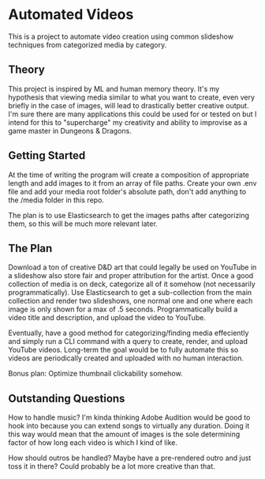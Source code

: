 # Automated Videos

This is a project to automate video creation using common slideshow techniques from categorized media by category.

## Theory

This project is inspired by ML and human memory theory.
It's my hypothesis that viewing media similar to what you want to create, even very briefly in the case of images, will lead to drastically better creative output.
I'm sure there are many applications this could be used for or tested on but I intend for this to "supercharge" my creativity and ability to improvise as a game master in Dungeons & Dragons.

## Getting Started

At the time of writing the program will create a composition of appropriate length and add images to it from an array of file paths.
Create your own .env file and add your media root folder's absolute path, don't add anything to the /media folder in this repo.

The plan is to use Elasticsearch to get the images paths after categorizing them, so this will be much more relevant later.

## The Plan

Download a ton of creative D&D art that could legally be used on YouTube in a slideshow also store fair and proper attribution for the artist.
Once a good collection of media is on deck, categorize all of it somehow (not necessarily programmatically).
Use Elasticsearch to get a sub-collection from the main collection and render two slideshows, one normal one and one where each image is only shown for a max of .5 seconds.
Programmatically build a video title and description, and upload the video to YouTube.

Eventually, have a good method for categorizing/finding media effeciently and simply run a CLI command with a query to create, render, and upload YouTube videos.
Long-term the goal would be to fully automate this so videos are periodically created and uploaded with no human interaction.

Bonus plan: Optimize thumbnail clickability somehow.

## Outstanding Questions

How to handle music? I'm kinda thinking Adobe Audition would be good to hook into because you can extend songs to virtually any duration.
Doing it this way would mean that the amount of images is the sole determining factor of how long each video is which I kind of like. 

How should outros be handled? Maybe have a pre-rendered outro and just toss it in there? Could probably be a lot more creative than that.